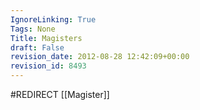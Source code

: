 ```yaml
---
IgnoreLinking: True
Tags: None
Title: Magisters
draft: False
revision_date: 2012-08-28 12:42:09+00:00
revision_id: 8493
---
```


#REDIRECT [[Magister]]